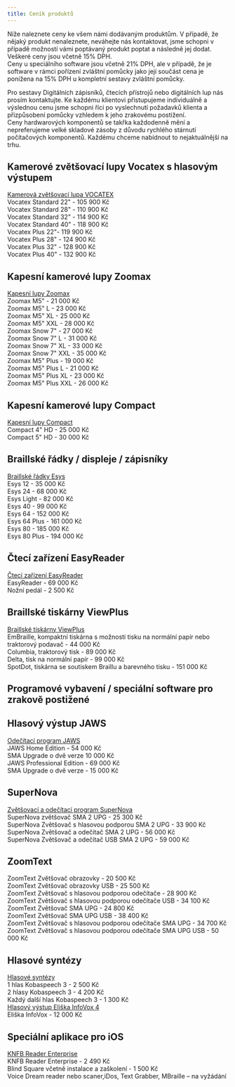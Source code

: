 ```yaml
---
title: Ceník produktů
---
```


Níže naleznete ceny ke všem námi dodávaným produktům. V případě, že nějaký produkt nenaleznete, neváhejte nás kontaktovat, jsme schopni v případě možností vámi poptávaný produkt poptat a následně jej dodat.  
Veškeré ceny jsou včetně 15% DPH.  
Ceny u speciálního software jsou včetně 21% DPH, ale v případě, že je software v rámci pořízení zvláštní pomůcky jako její součást cena je ponížena na 15% DPH u kompletní sestavy zvláštní pomůcky.  
  
Pro sestavy Digitálních zápisníků, čtecích přístrojů nebo digitálních lup nás prosím kontaktujte. Ke každému klientovi přistupujeme individuálně a výslednou cenu jsme schopni říci po vyslechnutí požadavků klienta a přizpůsobení pomůcky vzhledem k jeho zrakovému postižení.  
Ceny hardwarových komponentů se takřka každodenně mění a nepreferujeme velké skladové zásoby z důvodu rychlého stárnutí počítačových komponentů. Každému chceme nabídnout to nejaktuálnější na trhu.  
  

## Kamerové zvětšovací lupy Vocatex s hlasovým výstupem

  
[Kamerová zvětšovací lupa VOCATEX](/clanky/kamerova-zvetsovaci-lupa-vocatex/)  
Vocatex Standard 22" - 105 900 Kč  
Vocatex Standard 28" - 110 900 Kč  
Vocatex Standard 32" - 114 900 Kč  
Vocatex Standard 40" - 118 900 Kč  
Vocatex Plus 22"- 119 900 Kč  
Vocatex Plus 28" - 124 900 Kč  
Vocatex Plus 32" - 128 900 Kč  
Vocatex Plus 40" - 132 900 Kč  
  

## Kapesní kamerové lupy Zoomax

  
[Kapesní lupy Zoomax](/clanky/kapesni-lupy-zoomax/)  
Zoomax M5" - 21 000 Kč  
Zoomax M5" L - 23 000 Kč  
Zoomax M5" XL - 25 000 Kč  
Zoomax M5" XXL - 28 000 Kč  
Zoomax Snow 7" - 27 000 Kč  
Zoomax Snow 7" L - 31 000 Kč  
Zoomax Snow 7" XL - 33 000 Kč  
Zoomax Snow 7" XXL - 35 000 Kč  
Zoomax M5" Plus - 19 000 Kč  
Zoomax M5" Plus L - 21 000 Kč  
Zoomax M5" Plus XL - 23 000 Kč  
Zoomax M5" Plus XXL - 26 000 Kč  
  

## Kapesní kamerové lupy Compact

  
[Kapesní lupy Compact](/clanky/kapesni-lupy-compact/)  
Compact 4" HD - 25 000 Kč  
Compact 5" HD - 30 000 Kč  
  

## Braillské řádky / displeje / zápisníky

  
[Braillské řádky Esys](/clanky/braillske-radky-esys/)  
Esys 12 - 35 000 Kč  
Esys 24 - 68 000 Kč  
Esys Light - 82 000 Kč  
Esys 40 - 99 000 Kč  
Esys 64 - 152 000 Kč  
Esys 64 Plus - 161 000 Kč  
Esys 80 - 185 000 Kč  
Esys 80 Plus - 194 000 Kč  
  

## Čtecí zařízení EasyReader

  
[Čtecí zařízení EasyReader](/clanky/cteci-zarizeni-easyreader/)  
EasyReader - 69 000 Kč  
Nožní pedál - 2 500 Kč  
  

## Braillské tiskárny ViewPlus

  
[Braillské tiskárny ViewPlus](/clanky/braillske-tiskarny-viewplus/)  
EmBraille, kompaktní tiskárna s možností tisku na normální papír nebo traktorový podavač - 44 000 Kč  
Columbia, traktorový tisk - 89 000 Kč  
Delta, tisk na normální papír - 99 000 Kč  
SpotDot, tiskárna se soutiskem Braillu a barevného tisku - 151 000 Kč  
  

## Programové vybavení / speciální software pro zrakově postižené

  

## Hlasový výstup JAWS

  
[Odečítací program JAWS](/clanky/odecitaci-program-jaws/)  
JAWS Home Edition - 54 000 Kč  
SMA Upgrade o dvě verze 10 000 Kč  
JAWS Professional Edition - 69 000 Kč  
SMA Upgrade o dvě verze - 15 000 Kč  
  

## SuperNova

  
[Zvětšovací a odečítací program SuperNova](/clanky/zvetsovaci-a-odecitaci-program-supernova/)  
SuperNova zvětšovač SMA 2 UPG - 25 300 Kč  
SuperNova Zvětšovač s hlasovou podporou SMA 2 UPG - 33 900 Kč  
SuperNova Zvětšovač a odečítač SMA 2 UPG - 56 000 Kč  
SuperNova Zvětšovač a odečítač USB SMA 2 UPG - 59 000 Kč  
  

## ZoomText

  
ZoomText Zvětšovač obrazovky - 20 500 Kč  
ZoomText Zvětšovač obrazovky USB - 25 500 Kč  
ZoomText Zvětšovač s hlasovou podporou odečítače - 28 900 Kč  
ZoomText Zvětšovač s hlasovou podporou odečítače USB - 34 100 Kč  
ZoomText Zvětšovač SMA UPG - 24 800 Kč  
ZoomText Zvětšovač SMA UPG USB - 38 400 Kč  
ZoomText Zvětšovač s hlasovou podporou odečítače SMA UPG - 34 700 Kč  
ZoomText Zvětšovač s hlasovou podporou odečítače SMA UPG USB - 50 000 Kč  
  

## Hlasové syntézy

  
[Hlasové syntézy](/clanky/hlasove-syntezy/)  
1 hlas Kobaspeech 3 - 2 500 Kč  
2 hlasy Kobaspeech 3 - 4 200 Kč  
Každý další hlas Kobaspeech 3 - 1 300 Kč  
[Hlasový výstup Eliška InfoVox 4](/clanky/hlasova-synteza-eliska/)  
Eliška InfoVox - 12 000 Kč  
  

## Speciální aplikace pro iOS

  
[KNFB Reader Enterprise](/clanky/knfb-reader-enterprise/)  
KNFB Reader Enterprise - 2 490 Kč  
Blind Square včetně instalace a zaškolení - 1 500 Kč  
Voice Dream reader nebo scaner,iDos, Text Grabber, MBraille – na vyžádání
